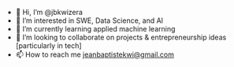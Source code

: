 - 👋 Hi, I’m @jbkwizera
- 👀 I’m interested in SWE, Data Science, and AI
- 🌱 I’m currently learning applied machine learning
- 💞️ I’m looking to collaborate on projects & entrepreneurship ideas [particularly in tech]
- 📫 How to reach me jeanbaptistekwi@gmail.com

<!---
meraxex/meraxex is a ✨ special ✨ repository because its `README.md` (this file) appears on your GitHub profile.
You can click the Preview link to take a look at your changes.
--->

